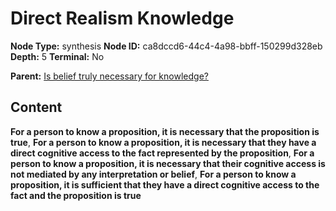 # Direct Realism Knowledge

**Node Type:** synthesis
**Node ID:** ca8dccd6-44c4-4a98-bbff-150299d328eb
**Depth:** 5
**Terminal:** No

**Parent:** [Is belief truly necessary for knowledge?](is-belief-truly-necessary-for-knowledge-antithesis-e986e0f3-6be0-4d74-bbb8-cc3608cc90fa.md)

## Content

**For a person to know a proposition, it is necessary that the proposition is true**, **For a person to know a proposition, it is necessary that they have a direct cognitive access to the fact represented by the proposition**, **For a person to know a proposition, it is necessary that their cognitive access is not mediated by any interpretation or belief**, **For a person to know a proposition, it is sufficient that they have a direct cognitive access to the fact and the proposition is true**
